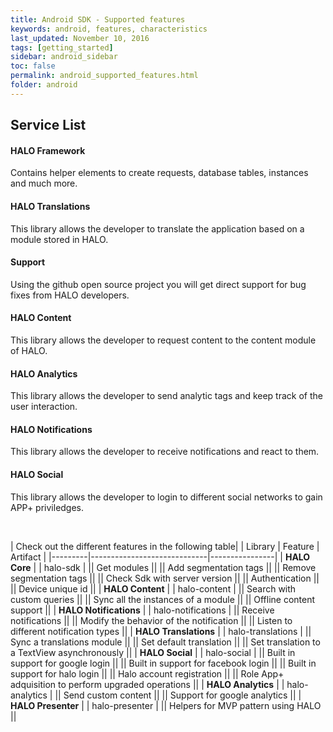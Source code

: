 ```yaml
---
title: Android SDK - Supported features
keywords: android, features, characteristics
last_updated: November 10, 2016
tags: [getting_started]
sidebar: android_sidebar
toc: false
permalink: android_supported_features.html
folder: android
---
```


<div class="row">
    <div class="col-lg-12">
        <h2 class="page-header">Service List</h2>
    </div>
    <div class="col-md-4">
        <div class="media">
            <div class="pull-left">
                <span class="fa-stack fa-2x">
                        <i class="fa fa-circle fa-stack-2x text-primary"></i>
                        <i class="fa fa-bank fa-stack-1x fa-inverse"></i>
                </span>
            </div>
            <div class="media-body">
                <h4 class="media-heading">HALO Framework</h4>
                <p>Contains helper elements to create requests, database tables, instances and much more.</p>
            </div>
        </div>
        <div class="media">
            <div class="pull-left">
                <span class="fa-stack fa-2x">
                        <i class="fa fa-circle fa-stack-2x text-primary"></i>
                        <i class="fa fa-font fa-stack-1x fa-inverse"></i>
                </span>
            </div>
            <div class="media-body">
                <h4 class="media-heading">HALO Translations</h4>
                <p>This library allows the developer to translate the application based on a module stored in HALO.</p>
            </div>
        </div>
        <div class="media">
            <div class="pull-left">
                <span class="fa-stack fa-2x">
                        <i class="fa fa-circle fa-stack-2x text-primary"></i>
                        <i class="fa fa-support fa-stack-1x fa-inverse"></i>
                </span>
            </div>
            <div class="media-body">
                <h4 class="media-heading">Support</h4>
                <p>Using the github open source project you will get direct support for bug fixes from HALO developers.</p>
            </div>
        </div>
    </div>
    <div class="col-md-4">
        <div class="media">
            <div class="pull-left">
                <span class="fa-stack fa-2x">
                        <i class="fa fa-circle fa-stack-2x text-primary"></i>
                        <i class="fa fa-database fa-stack-1x fa-inverse"></i>
                </span>
            </div>
            <div class="media-body">
                <h4 class="media-heading">HALO Content</h4>
                <p>This library allows the developer to request content to the content module of HALO.</p>
            </div>
        </div>
        <div class="media">
            <div class="pull-left">
                <span class="fa-stack fa-2x">
                        <i class="fa fa-circle fa-stack-2x text-primary"></i>
                        <i class="fa fa-pie-chart fa-stack-1x fa-inverse"></i>
                </span>
            </div>
            <div class="media-body">
                <h4 class="media-heading">HALO Analytics</h4>
                <p>This library allows the developer to send analytic tags and keep track of the user interaction.</p>
            </div>
        </div>
    </div>
    <div class="col-md-4">
        <div class="media">
            <div class="pull-left">
                <span class="fa-stack fa-2x">
                        <i class="fa fa-circle fa-stack-2x text-primary"></i>
                        <i class="fa fa-paper-plane fa-stack-1x fa-inverse"></i>
                </span>
            </div>
            <div class="media-body">
                <h4 class="media-heading">HALO Notifications</h4>
                <p>This library allows the developer to receive notifications and react to them.</p>
            </div>
        </div>
        <div class="media">
            <div class="pull-left">
                <span class="fa-stack fa-2x">
                        <i class="fa fa-circle fa-stack-2x text-primary"></i>
                        <i class="fa fa-share-square-o fa-stack-1x fa-inverse"></i>
                </span>
            </div>
            <div class="media-body">
                <h4 class="media-heading">HALO Social</h4>
                <p>This library allows the developer to login to different social networks to gain APP+ priviledges.</p>
            </div>
        </div>
    </div>
</div>
<br/>

| Check out the different features in the following table| 
| Library                |   Feature    |    Artifact    |
|---------|-----------------------------|----------------|
| **HALO Core**          |  |         halo-sdk           |
|| Get modules                                          ||
|| Add segmentation tags                                ||
|| Remove segmentation tags                             ||
|| Check Sdk with server version                        ||
|| Authentication                                       ||
|| Device unique id                                     ||
| **HALO Content**       |  |        halo-content        |
|| Search with custom queries                           ||
|| Sync all the instances of a module                   ||
|| Offline content support                              ||
| **HALO Notifications** |  |     halo-notifications     |
|| Receive notifications                                ||
|| Modify the behavior of the notification              ||
|| Listen to different notification types               ||
| **HALO Translations** |   |      halo-translations     |
|| Sync a translations module                           ||
|| Set default translation                              ||
|| Set translation to a TextView asynchronously         ||
| **HALO Social**       |   |         halo-social        |
|| Built in support for google login                    ||
|| Built in support for facebook login                  ||
|| Built in support for halo login                      ||
|| Halo account registration                            ||
|| Role App+ adquisition to perform upgraded operations ||
| **HALO Analytics** |      |        halo-analytics      |
|| Send custom content                                  ||
|| Support for google analytics                         ||
| **HALO Presenter** |      |        halo-presenter      |
|| Helpers for MVP pattern using HALO                   ||